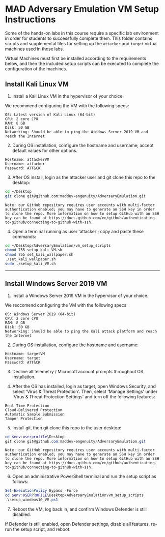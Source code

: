 # MAD Adversary Emulation VM Setup Instructions

Some of the hands-on labs in this course require a specific lab environment in order for students to successfully complete them. This folder contains scripts and supplemental files for setting up the `attacker` and `target` virtual machines used in those labs.

Virtual Machines must first be installed according to the requirements below, and then the included setup scripts can be executed to complete the configuration of the machines.

## Install Kali Linux VM

1. Install a Kali Linux VM in the hypervisor of your choice.

We recommend configuring the VM with the following specs:

```
OS: Latest version of Kali Linux (64-bit)
CPU: 2 core CPU
RAM: 8 GB
Disk: 50 GB
Networking: Should be able to ping the Windows Server 2019 VM and reach the Internet
```

2. During OS installation, configure the hostname and username; accept default values for other options.

```
Hostname: attackerVM
Username: attacker
Password: ATT&CK
```

3. After OS install, login as the attacker user and git clone this repo to the desktop:

```bash
cd ~/Desktop
git clone git@github.com:maddev-engenuity/AdversaryEmulation.git
```

`Note: our GitHub repository requires user accounts with multi-factor authentication enabled; you may have to generate an SSH key in order to clone the repo. More information on how to setup GitHub with an SSH key can be found at https://docs.github.com/en/github/authenticating-to-github/connecting-to-github-with-ssh.`

4. Open a terminal running as user 'attacker'; copy and paste these commands:

```bash
cd ~/Desktop/AdversaryEmulation/vm_setup_scripts
chmod 755 setup_kali_VM.sh
chmod 755 set_kali_wallpaper.sh
./set_kali_wallpaper.sh
sudo ./setup_kali_VM.sh
```

---

## Install Windows Server 2019 VM

1. Install a Windows Server 2019 VM in the hypervisor of your choice.
 
We reccomend configuring the VM with the following specs:

```
OS: Windows Server 2019 (64-bit)
CPU: 2 core CPU
RAM: 8 GB
Disk: 50 GB
Networking: Should be able to ping the Kali attack platform and reach the Internet
```

2. During OS installation, configure the hostname and username:

```
Hostname: targetVM
Username: target
Password: ATT&CK
```

3. Decline all telemetry / Microsoft account prompts throughout OS installation.

4. After the OS has installed, login as target, open Windows Security, and select 'Virus & Threat Protection'. Then, select 'Manage Settings' under 'Virus & Threat Protection Settings' and turn off the following features:

```
Real-Time Protection
Cloud-Delivered Protection
Automatic Sample Submission
Tamper Protection
```

5. Install git, then git clone this repo to the user desktop:

```powershell
cd $env:userprofile\Desktop
git clone git@github.com:maddev-engenuity/AdversaryEmulation.git
```

`Note: our GitHub repository requires user accounts with multi-factor authentication enabled; you may have to generate an SSH key in order to clone the repo. More information on how to setup GitHub with an SSH key can be found at https://docs.github.com/en/github/authenticating-to-github/connecting-to-github-with-ssh.`

6. Open an administrative PowerShell terminal and run the setup script as follows:

```powershell
Set-ExecutionPolicy Bypass -Force
cd $env:USERPROFILE\Desktop\AdversaryEmulation\vm_setup_scripts
.\setup_windows10_VM.ps1
```

7. Reboot the VM, log back in, and confirm Windows Defender is still disabled.

If Defender is still enabled, open Defender settings, disable all features, re-run the setup script, and reboot.
